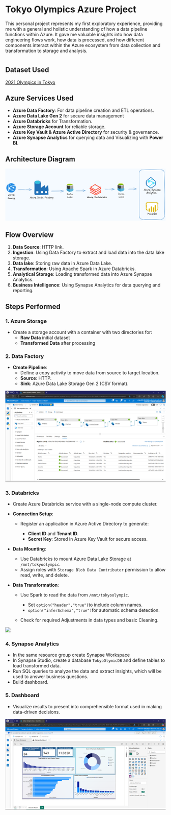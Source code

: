 # Tokyo Olympics Azure Project
This personal project represents my first exploratory experience, providing me with a general and holistic understanding of how a data pipeline functions within Azure. It gave me valuable insights into how data engineering flows work, how data is processed, and how different components interact within the Azure ecosystem from data collection and transformation to storage and analysis.



#
## Dataset Used

[2021 Olympics in Tokyo](https://www.kaggle.com/datasets/arjunprasadsarkhel/2021-olympics-in-tokyo)



## Azure Services Used

- **Azure Data Factory**: For data pipeline creation and ETL operations.
- **Azure Data Lake Gen 2** for secure data management
- **Azure Databricks** for Transformation.
- **Azure Storage Account** for reliable storage.
- **Azure Key Vault & Azure Active Directory** for security & governance.
- **Azure Synapse Analytics** for querying data and Visualizing with **Power BI**.


## Architecture Diagram

![](img/pipeline.png)

## Flow Overview

1. **Data Source**: HTTP link.
2. **Ingestion**: Using Data Factory to extract and load data into the data lake storage.
3. **Data lake**: Storing raw data in Azure Data Lake.
4. **Transformation**: Using Apache Spark in Azure Databricks.
6. **Analytical Storage**: Loading transformed data into Azure Synapse Analytics.
7. **Business Intelligence**: Using Synapse Analytics for data querying and reporting.





## Steps Performed

### 1. Azure Storage
- Create a storage account with a container with two directories for:
  - **Raw Data** initial dataset
  - **Transformed Data** after processing

### 2. Data Factory
- **Create Pipeline**:
  - Define a copy activity to move data from source to target location.
  - **Source**: HTTP.
  - **Sink**: Azure Data Lake Storage Gen 2 (CSV format).


![](img/Screenshot(34).png)


### 3. Databricks
- Create Azure Databricks service with a single-node compute cluster.
- **Connection Setup**:
  - Register an application in Azure Active Directory to generate:
 
    - **Client ID** and **Tenant ID**.
    - **Secret Key**: Stored in Azure Key Vault for secure access.

- **Data Mounting**:
  - Use Databricks to mount Azure Data Lake Storage at `/mnt/tokyoolympic`.
  - Assign roles with `Storage Blob Data Contributor` permission to allow read, write, and delete.

- **Data Transformation**:
  - Use Spark to read the data from `/mnt/tokyoolympic`.
  
    - Set `option("header","true")`to include column names.
    - `option("inferSchema","true")`for automatic schema detection.

  - Check for required Adjustments in data types and basic Cleaning.

![](img/Screenshot(033).png)

### 4. Synapse Analytics
- In the same resource group create Synapse Workspace
- In Synapse Studio, create a database `TokyoOlymicDB` and define tables to load transformed data.
- Run SQL queries to analyze the data and extract insights, which will be used to answer business questions.
- Build dashboard.

 
### 5. Dashboard
- Visualize results to present into comprehensible format used in making data-driven decisions.


 ![](img/Screenshot(36).png)


